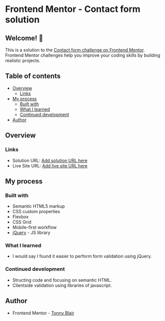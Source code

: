 # Frontend Mentor - Contact form solution
## Welcome! 👋

This is a solution to the [Contact form challenge on Frontend Mentor](https://www.frontendmentor.io/challenges/contact-form--G-hYlqKJj). Frontend Mentor challenges help you improve your coding skills by building realistic projects. 

## Table of contents

- [Overview](#overview)
  - [Links](#links)
- [My process](#my-process)
  - [Built with](#built-with)
  - [What I learned](#what-i-learned)
  - [Continued development](#continued-development)
- [Author](#author)

## Overview

### Links

- Solution URL: [Add solution URL here](https://your-solution-url.com)
- Live Site URL: [Add live site URL here](https://your-live-site-url.com)

## My process

### Built with

- Semantic HTML5 markup
- CSS custom properties
- Flexbox
- CSS Grid
- Mobile-first workflow
- [jQuery](https://https://jquery.com/) - JS library

### What I learned

- I would say I found it easier to perform form validation using jQuery.

### Continued development

- Structing code and focusing on semantic HTML.
- Clientside validation using libraries of javascript.


## Author

- Frontend Mentor - [Tonny Blair](https://www.frontendmentor.io/profile/yourusername)


